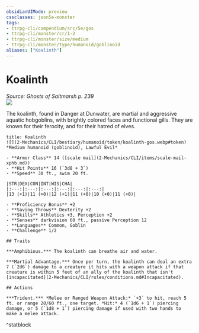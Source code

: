 ```yaml
---
obsidianUIMode: preview
cssclasses: json5e-monster
tags:
- ttrpg-cli/compendium/src/5e/gos
- ttrpg-cli/monster/cr/1-2
- ttrpg-cli/monster/size/medium
- ttrpg-cli/monster/type/humanoid/goblinoid
aliases: ["Koalinth"]
---
```

# Koalinth
*Source: Ghosts of Saltmarsh p. 239*  
![](2-Mechanics/CLI/bestiary/humanoid/img/koalinth.webp#right)

The koalinth, found in Danger at Dunwater, are martial and aggressive aquatic hobgoblins, with brightly colored faces and functional gills. They are known for their ferocity, and for their hatred of elves.

```ad-statblock
title: Koalinth
![](2-Mechanics/CLI/bestiary/humanoid/token/koalinth-gos.webp#token)
*Medium humanoid (goblinoid), Lawful Evil*

- **Armor Class** 14 ([scale mail](2-Mechanics/CLI/items/scale-mail-xphb.md))
- **Hit Points** 16 (`3d8 + 3`) 
- **Speed** 30 ft., swim 20 ft.

|STR|DEX|CON|INT|WIS|CHA|
|:---:|:---:|:---:|:---:|:---:|:---:|
|13 (+1)|11 (+0)|12 (+1)|11 (+0)|10 (+0)|11 (+0)|

- **Proficiency Bonus** +2
- **Saving Throws** Dexterity +2
- **Skills** Athletics +3, Perception +2
- **Senses** darkvision 60 ft., passive Perception 12
- **Languages** Common, Goblin
- **Challenge** 1/2

## Traits

***Amphibious.*** The koalinth can breathe air and water.

***Martial Advantage.*** Once per turn, the koalinth can deal an extra 7 (`2d6`) damage to a creature it hits with a weapon attack if that creature is within 5 feet of an ally of the koalinth that isn't [incapacitated](2-Mechanics/CLI/rules/conditions.md#Incapacitated).

## Actions

***Trident.*** *Melee or Ranged Weapon Attack:* `+3` to hit, reach 5 ft. or range 20/60 ft., one target. *Hit:* 4 (`1d6 + 1`) piercing damage, or 5 (`1d8 + 1`) piercing damage if used with two hands to make a melee attack.
```
^statblock